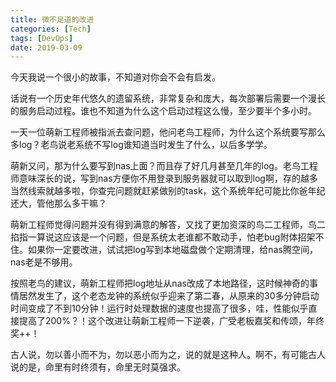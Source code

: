 ```yaml
---
title: 微不足道的改进
categories: [Tech]
tags: [DevOps]
date: 2019-03-09
---
```


今天我说一个很小的故事，不知道对你会不会有启发。

<!-- more -->

话说有一个历史年代悠久的遗留系统，非常复杂和庞大，每次部署后需要一个漫长的服务启动过程。谁也不知道为什么这个启动过程这么慢，至少要半个多小时。

一天一位萌新工程师被指派去查问题，他问老鸟工程师，为什么这个系统要写那么多log？老鸟说老系统不写log谁知道当时发生了什么，以后多学学。

萌新又问，那为什么要写到nas上面？而且存了好几月甚至几年的log。老鸟工程师意味深长的说，写到nas方便你不用登录到服务器就可以取到log啊，存的越多当然线索就越多啦，你查完问题就赶紧做别的task，这个系统年纪可能比你爸年纪还大，管他那么多干嘛？

萌新工程师觉得问题并没有得到满意的解答，又找了更加资深的鸟二工程师，鸟二掐指一算说这应该是一个问题，但是系统太老谁都不敢动手，怕老bug附体招架不住。如果你一定要改进，试试把log写到本地磁盘做个定期清理，给nas腾空间，nas老是不够用。

按照老鸟的建议，萌新工程师把log地址从nas改成了本地路径，这时候神奇的事情居然发生了，这个老态龙钟的系统似乎迎来了第二春，从原来的30多分钟启动时间变成了不到10分钟！运行时处理数据的速度也提高了很多，哇，性能似乎直接提高了200%？！这个改进让萌新工程师一下逆袭，广受老板嘉奖和传颂，年终奖++！

古人说，勿以善小而不为，勿以恶小而为之，说的就是这种人。啊不，有可能古人说的是，命里有时终须有，命里无时莫强求。
